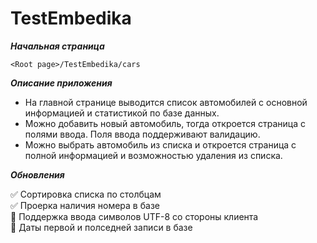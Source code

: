 # TestEmbedika

___Начальная страница___

```
<Root page>/TestEmbedika/cars
```

___Описание приложения___

- На главной странице выводится список автомобилей с основной информацией и статистикой по базе данных.
- Можно добавить новый автомобиль, тогда откроется страница с полями ввода. Поля ввода поддерживают валидацию.
- Можно выбрать автомобиль из списка и откроется страница с полной информацией и возможностью удаления из списка. 

___Обновления___

:white_check_mark: Сортировка списка по столбцам  
:white_check_mark: Проерка наличия номера в базе    
:black_square_button: Поддержка ввода символов UTF-8 со стороны клиента  
:black_square_button: Даты первой и полседней записи в базе 
